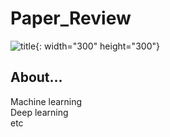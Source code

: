 # Paper_Review

![title](https://user-images.githubusercontent.com/70367915/193221330-1241f908-0cab-42b1-b2b8-28dca56b5087.png){: width="300" height="300"}

## About...    
Machine learning   
Deep learning   
etc   

